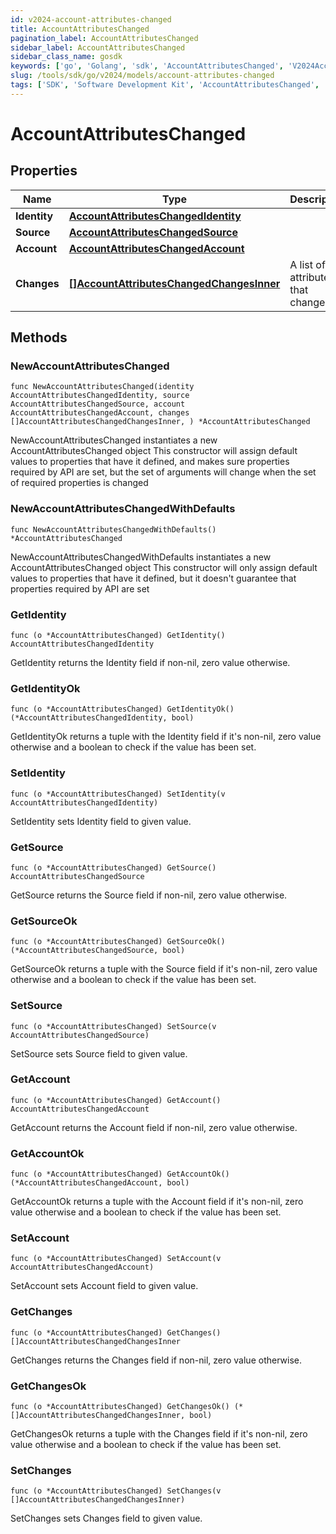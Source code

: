 ```yaml
---
id: v2024-account-attributes-changed
title: AccountAttributesChanged
pagination_label: AccountAttributesChanged
sidebar_label: AccountAttributesChanged
sidebar_class_name: gosdk
keywords: ['go', 'Golang', 'sdk', 'AccountAttributesChanged', 'V2024AccountAttributesChanged'] 
slug: /tools/sdk/go/v2024/models/account-attributes-changed
tags: ['SDK', 'Software Development Kit', 'AccountAttributesChanged', 'V2024AccountAttributesChanged']
---
```


# AccountAttributesChanged

## Properties

Name | Type | Description | Notes
------------ | ------------- | ------------- | -------------
**Identity** | [**AccountAttributesChangedIdentity**](account-attributes-changed-identity) |  | 
**Source** | [**AccountAttributesChangedSource**](account-attributes-changed-source) |  | 
**Account** | [**AccountAttributesChangedAccount**](account-attributes-changed-account) |  | 
**Changes** | [**[]AccountAttributesChangedChangesInner**](account-attributes-changed-changes-inner) | A list of attributes that changed. | 

## Methods

### NewAccountAttributesChanged

`func NewAccountAttributesChanged(identity AccountAttributesChangedIdentity, source AccountAttributesChangedSource, account AccountAttributesChangedAccount, changes []AccountAttributesChangedChangesInner, ) *AccountAttributesChanged`

NewAccountAttributesChanged instantiates a new AccountAttributesChanged object
This constructor will assign default values to properties that have it defined,
and makes sure properties required by API are set, but the set of arguments
will change when the set of required properties is changed

### NewAccountAttributesChangedWithDefaults

`func NewAccountAttributesChangedWithDefaults() *AccountAttributesChanged`

NewAccountAttributesChangedWithDefaults instantiates a new AccountAttributesChanged object
This constructor will only assign default values to properties that have it defined,
but it doesn't guarantee that properties required by API are set

### GetIdentity

`func (o *AccountAttributesChanged) GetIdentity() AccountAttributesChangedIdentity`

GetIdentity returns the Identity field if non-nil, zero value otherwise.

### GetIdentityOk

`func (o *AccountAttributesChanged) GetIdentityOk() (*AccountAttributesChangedIdentity, bool)`

GetIdentityOk returns a tuple with the Identity field if it's non-nil, zero value otherwise
and a boolean to check if the value has been set.

### SetIdentity

`func (o *AccountAttributesChanged) SetIdentity(v AccountAttributesChangedIdentity)`

SetIdentity sets Identity field to given value.


### GetSource

`func (o *AccountAttributesChanged) GetSource() AccountAttributesChangedSource`

GetSource returns the Source field if non-nil, zero value otherwise.

### GetSourceOk

`func (o *AccountAttributesChanged) GetSourceOk() (*AccountAttributesChangedSource, bool)`

GetSourceOk returns a tuple with the Source field if it's non-nil, zero value otherwise
and a boolean to check if the value has been set.

### SetSource

`func (o *AccountAttributesChanged) SetSource(v AccountAttributesChangedSource)`

SetSource sets Source field to given value.


### GetAccount

`func (o *AccountAttributesChanged) GetAccount() AccountAttributesChangedAccount`

GetAccount returns the Account field if non-nil, zero value otherwise.

### GetAccountOk

`func (o *AccountAttributesChanged) GetAccountOk() (*AccountAttributesChangedAccount, bool)`

GetAccountOk returns a tuple with the Account field if it's non-nil, zero value otherwise
and a boolean to check if the value has been set.

### SetAccount

`func (o *AccountAttributesChanged) SetAccount(v AccountAttributesChangedAccount)`

SetAccount sets Account field to given value.


### GetChanges

`func (o *AccountAttributesChanged) GetChanges() []AccountAttributesChangedChangesInner`

GetChanges returns the Changes field if non-nil, zero value otherwise.

### GetChangesOk

`func (o *AccountAttributesChanged) GetChangesOk() (*[]AccountAttributesChangedChangesInner, bool)`

GetChangesOk returns a tuple with the Changes field if it's non-nil, zero value otherwise
and a boolean to check if the value has been set.

### SetChanges

`func (o *AccountAttributesChanged) SetChanges(v []AccountAttributesChangedChangesInner)`

SetChanges sets Changes field to given value.



